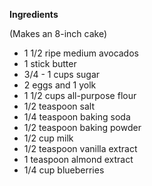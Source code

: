 __Ingredients__

 (Makes an 8-inch cake)
 
- 1 1/2 ripe medium avocados
- 1 stick butter
- 3/4 - 1 cups sugar
- 2 eggs and 1 yolk
- 1 1/2 cups all-purpose flour
- 1/2 teaspoon  salt
- 1/4 teaspoon baking soda
- 1/2 teaspoon baking powder
- 1/2 cup milk
- 1/2 teaspoon vanilla extract
- 1 teaspoon almond extract
- 1/4 cup  blueberries